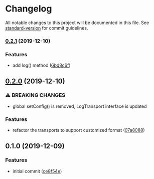 # Changelog

All notable changes to this project will be documented in this file. See [standard-version](https://github.com/conventional-changelog/standard-version) for commit guidelines.

### [0.2.1](https://github.com/rocwind/kv-logger/compare/v0.2.0...v0.2.1) (2019-12-10)


### Features

* add log() method ([6bd8c6f](https://github.com/rocwind/kv-logger/commit/6bd8c6f4b4c713ecbe5a4fce0696a449c1b50864))

## [0.2.0](https://github.com/rocwind/kv-logger/compare/v0.1.0...v0.2.0) (2019-12-10)


### ⚠ BREAKING CHANGES

* global setConfig() is removed, LogTransport interface is updated

### Features

* refactor the transports to support customized format ([07a8088](https://github.com/rocwind/kv-logger/commit/07a8088b51196d91ad2420c643050acd5cb4c64a))

## 0.1.0 (2019-12-09)


### Features

* initial commit ([ce8f54e](https://github.com/rocwind/kv-logger/commit/ce8f54e26607081151ebe2d732421c930854e250))
